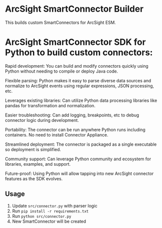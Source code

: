 # ArcSight SmartConnector Builder

This builds custom SmartConnectors for ArcSight ESM.

# ArcSight SmartConnector SDK for Python to build custom connectors:

Rapid development: You can build and modify connectors quickly using Python without needing to compile or deploy Java code.

Flexible parsing: Python makes it easy to parse diverse data sources and normalize to ArcSight events using regular expressions, JSON processing, etc.

Leverages existing libraries: Can utilize Python data processing libraries like pandas for transformation and normalization.

Easier troubleshooting: Can add logging, breakpoints, etc to debug connector logic during development.

Portability: The connector can be run anywhere Python runs including containers. No need to install Connector Appliance.

Streamlined deployment: The connector is packaged as a single executable so deployment is simplified.

Community support: Can leverage Python community and ecosystem for libraries, examples, and support.

Future-proof: Using Python will allow tapping into new ArcSight connector features as the SDK evolves.

## Usage

1. Update `src/connector.py` with parser logic 
2. Run `pip install -r requirements.txt`
3. Run `python src/connector.py`
4. New SmartConnector will be created